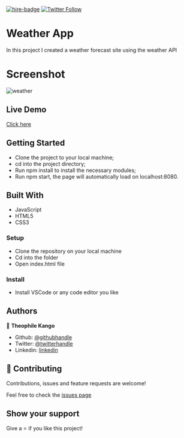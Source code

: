 

[![hire-badge](https://img.shields.io/badge/Consult%20/%20Hire%20Theophile-Click%20to%20Contact-brightgreen)](mailto:fadhili.kango@gmail.com ) [![Twitter Follow](https://img.shields.io/twitter/follow/Theophadh?label=Follow%20Theophile%20on%20Twitter&style=social)](https://twitter.com/Theophadh)

# Weather App
In this project I created a weather forecast site using the weather API

# Screenshot

![weather](https://user-images.githubusercontent.com/49276315/86361648-73029a00-bc74-11ea-8530-beb1189a0d36.png)

## Live Demo

[Click here](https://rawcdn.githack.com/Theophile-Kango/restaurant_page/8631271e80a5b4862cea6df9d418aab1bfdd848f/dist/index.html)


## Getting Started
- Clone the project to your local machine;
- cd into the project directory;
- Run npm install to install the necessary modules;
- Run npm start, the page will automatically load on localhost:8080.

## Built With

- JavaScript
- HTML5 
- CSS3


### Setup

- Clone the repository on your local machine
- Cd into the folder
- Open index.html file

### Install

- Install VSCode or any code editor you like

## Authors

👤  **Theophile Kango**

- Github: [@githubhandle](https://github.com/Theophile-Kango)
- Twitter: [@twitterhandle](https://twitter.com/Theophadh)
- Linkedin: [linkedin](https://www.linkedin.com/in/theophile-kango)

## 🤝  Contributing

Contributions, issues and feature requests are welcome!

Feel free to check the [issues page](https://github.com/Theophile-Kango/restaurant_page/issues)
## Show your support

Give a ⭐️  if you like this project!
